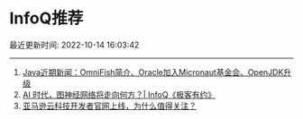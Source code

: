 # InfoQ推荐

最近更新时间: 2022-10-14 16:03:42

--- 
1. [Java近期新闻：OmniFish简介、Oracle加入Micronaut基金会、OpenJDK升级](https://www.infoq.cn/article/WVzWKssQTHMB34b4ZjqJ) 
2. [AI 时代，图神经网络将走向何方？| InfoQ《极客有约》](https://www.infoq.cn/article/YIv70yFzcgbidcZyoNI5) 
3. [亚马逊云科技开发者官网上线，为什么值得关注？](https://www.infoq.cn/article/Z0QjFecVCY9NjsGwg1Cc) 
